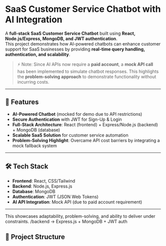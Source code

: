 # SaaS Customer Service Chatbot with AI Integration  

A **full-stack SaaS Customer Service Chatbot** built using **React, Node.js/Express, MongoDB, and JWT authentication**.  
This project demonstrates how AI-powered chatbots can enhance customer support for SaaS businesses by providing **real-time query handling, authentication, and scalability**.  

> ⚡ Note: Since AI APIs now require a **paid account**, a **mock API call** has been implemented to simulate chatbot responses. This highlights the **problem-solving approach** to demonstrate functionality without incurring costs.

---

## 🚀 Features  
- **AI-Powered Chatbot** (mocked for demo due to API restrictions)  
- **Secure Authentication** with JWT for Sign-Up & Login  
- **Full-Stack Architecture**: React (frontend) + Express/Node.js (backend) + MongoDB (database)  
- **Scalable SaaS Solution** for customer service automation  
- **Problem-Solving Highlight**: Overcame API cost barriers by integrating a mock fallback system  

---

## 🛠️ Tech Stack  
- **Frontend**: React, CSS/Tailwind  
- **Backend**: Node.js, Express.js  
- **Database**: MongoDB  
- **Authentication**: JWT (JSON Web Tokens)  
- **AI API Integration**: Mock API (due to paid account requirement)  

---

This showcases adaptability, problem-solving, and ability to deliver under constraints.
/backend → Express.js + MongoDB + JWT auth


## 📂 Project Structure  
